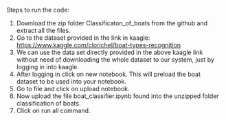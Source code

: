 Steps to run the code:

1. Download the zip folder Classificaton_of_boats from the github and extract all the files.
2. Go to the dataset provided in the link in kaagle: https://www.kaggle.com/clorichel/boat-types-recognition
3. We can use the data set directly provided in the  above kaagle link without need of downloading the whole dataset to our system, just by logging in into kaagle.
4. After logging in click on new notebook. This will preload the boat dataset to be used into your notebook.
5. Go to file and click on upload notebook.
6. Now upload the file boat_classifier.ipynb found into the unzipped folder classification of boats.
7. Click on run all command.

